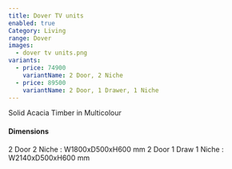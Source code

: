 ```yaml
---
title: Dover TV units
enabled: true
Category: Living
range: Dover
images:
  - dover tv units.png
variants:
  - price: 74900
    variantName: 2 Door, 2 Niche
  - price: 89500
    variantName: 2 Door, 1 Drawer, 1 Niche
---
```


Solid Acacia Timber in Multicolour

#### Dimensions

2 Door 2 Niche  : W1800xD500xH600 mm
2 Door 1 Draw 1 Niche  : W2140xD500xH600 mm
